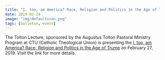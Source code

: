 ```yaml
---
title: "I, too, am America? Race, Religion and Politics in the Age of Trump"
date: 2019-02-24
image: "img/defaulticon.png"
tags: [bulletin, event]
---
```


The Tolton Lecture, sponsored by the Augustus Tolton Pastoral Ministry Program at CTU (Catholic Theological Union) is presenting the [I, too, am America? Race, Religion and Politics in the Age of Trump](https://socialjusticeresourcecenter.org/event/i-too-am-america-race-religion-and-politics-in-the-age-of-trump/) on February 27, 2019. Visit the link for more details.

